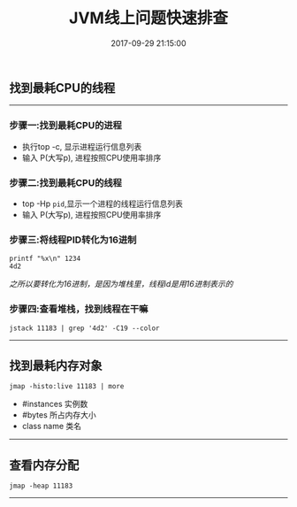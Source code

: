﻿---
title: JVM线上问题快速排查
date: 2017-09-29 21:15:00
description: "JVM线上问题快速排查"
categories: [Java]
tags: [Java,JVM]
---

## 找到最耗CPU的线程 ##

----------


### 步骤一:找到最耗CPU的进程

 - 执行top -c, 显示进程运行信息列表
 - 输入 P(大写p), 进程按照CPU使用率排序


### 步骤二:找到最耗CPU的线程

 - top -Hp `pid`,显示一个进程的线程运行信息列表
 - 输入 P(大写p), 进程按照CPU使用率排序

### 步骤三:将线程PID转化为16进制
```shell
printf "%x\n" 1234
4d2
```
*之所以要转化为16进制，是因为堆栈里，线程id是用16进制表示的*

### 步骤四:查看堆栈，找到线程在干嘛
```shell
jstack 11183 | grep '4d2' -C19 --color
```


----------
## 找到最耗内存对象 ##
```shell
jmap -histo:live 11183 | more 
```

 - #instances 实例数
 - #bytes 所占内存大小
 - class name 类名


----------
## 查看内存分配 ##
```shell
jmap -heap 11183
```


----------
